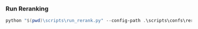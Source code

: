 

### Run Reranking
```powershell
python "$(pwd)\scripts\run_rerank.py" --config-path .\scripts\confs\rerank-dummy.yaml --logging-dir .\mlruns\rerank\all-mpnet-base-v2-dummy-rerank\run1 --output-dir .\models\rerank\all-mpnet-base-v2-dummy-rerank
```

